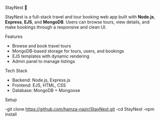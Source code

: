 StayNest 🏡

StayNest is a full-stack travel and tour booking web app built with **Node.js**, **Express**, **EJS**, and **MongoDB**. Users can browse tours, view details, and make bookings through a responsive and clean UI.


Features

- Browse and book travel tours
- MongoDB-based storage for tours, users, and bookings
- EJS templates with dynamic rendering
- Admin panel to manage listings


Tech Stack

- Backend: Node.js, Express.js
- Frontend: EJS, HTML, CSS
- Database: MongoDB + Mongoose




Setup

-git clone https://github.com/hamza-nazir/StayNest.git
-cd StayNest
-npm install
